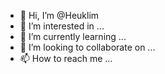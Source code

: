 - 👋 Hi, I’m @Heuklim
- 👀 I’m interested in ...
- 🌱 I’m currently learning ...
- 💞️ I’m looking to collaborate on ...
- 📫 How to reach me ...

<!---
Heuklim/Heuklim is a ✨ special ✨ repository because its `README.md` (this file) appears on your GitHub profile.
You can click the Preview link to take a look at your changes.
--->

